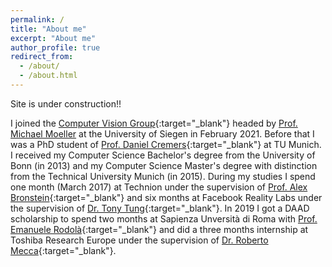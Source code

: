 ```yaml
---
permalink: /
title: "About me"
excerpt: "About me"
author_profile: true
redirect_from:
  - /about/
  - /about.html
---
```


Site is under construction!!

I joined the [Computer Vision  Group](https://www.vsa.informatik.uni-siegen.de/en){:target="\_blank"} headed by [Prof. Michael Moeller](https://sites.google.com/site/michaelmoellermath/) at the University of Siegen in February 2021. Before that I was a PhD student of [Prof. Daniel Cremers](https://vision.in.tum.de/members/cremers){:target="\_blank"} at TU Munich. I received my Computer Science Bachelor's degree from the University of Bonn (in 2013) and my Computer Science Master's degree with distinction from the Technical University Munich (in 2015). During my studies I spend one month (March 2017) at Technion under the supervision of [Prof. Alex Bronstein](https://bron.cs.technion.ac.il){:target="\_blank"} and six months at Facebook Reality Labs under the supervision of [Dr. Tony Tung](https://sites.google.com/site/tony2ng/){:target="\_blank"}. In 2019 I got a DAAD scholarship to spend two months at Sapienza Unversità di Roma with [Prof. Emanuele Rodolà](https://sites.google.com/site/erodola/){:target="\_blank"} and did a three months internship at Toshiba Research Europe under the supervision of [Dr. Roberto Mecca](http://www.robertomecca.com/){:target="\_blank"}.
